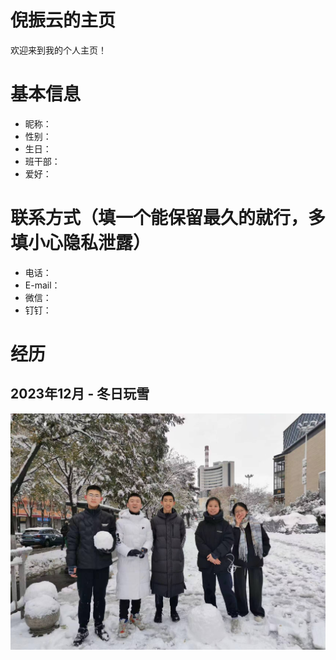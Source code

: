 # 倪振云的主页

欢迎来到我的个人主页！

# 基本信息

- 昵称：
- 性别：
- 生日：
- 班干部：
- 爱好：

# 联系方式（填一个能保留最久的就行，多填小心隐私泄露）

- 电话：
- E-mail：
- 微信：
- 钉钉：

# 经历

## 2023年12月 - 冬日玩雪

<img style="float: left;" src="Files/倪振云/冬日玩雪.JPG" alt="冬日玩雪图片，和李若萱②、秦子清、宋梓睿、邱家杨一起拍的合照" />
<p style="clear:both"></p>
